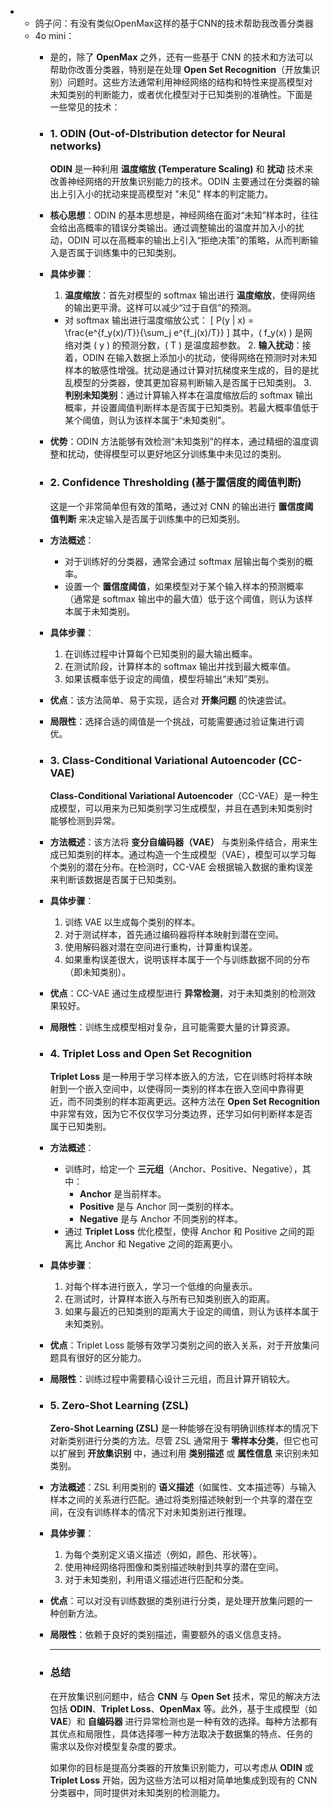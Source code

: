 -
	- 鸽子问：有没有类似OpenMax这样的基于CNN的技术帮助我改善分类器
	- 4o mini：
		- 是的，除了 **OpenMax** 之外，还有一些基于 CNN 的技术和方法可以帮助你改善分类器，特别是在处理 **Open Set Recognition**（开放集识别）问题时。这些方法通常利用神经网络的结构和特性来提高模型对未知类别的判断能力，或者优化模型对于已知类别的准确性。下面是一些常见的技术：
		- ### 1. **ODIN (Out-of-DIstribution detector for Neural networks)**
		  
		  **ODIN** 是一种利用 **温度缩放 (Temperature Scaling)** 和 **扰动** 技术来改善神经网络的开放集识别能力的技术。ODIN 主要通过在分类器的输出上引入小的扰动来提高模型对 "未见" 样本的判定能力。
		- **核心思想**：ODIN 的基本思想是，神经网络在面对“未知”样本时，往往会给出高概率的错误分类输出。通过调整输出的温度并加入小的扰动，ODIN 可以在高概率的输出上引入“拒绝决策”的策略，从而判断输入是否属于训练集中的已知类别。
		- **具体步骤**：
		  1. **温度缩放**：首先对模型的 softmax 输出进行 **温度缩放**，使得网络的输出更平滑。这样可以减少“过于自信”的预测。
			- 对 softmax 输出进行温度缩放公式：
			  \[
			  P(y | x) = \frac{e^{f_y(x)/T}}{\sum_j e^{f_j(x)/T}}
			  \]
			  其中，\( f_y(x) \) 是网络对类 \( y \) 的预测分数，\( T \) 是温度超参数。
			  2. **输入扰动**：接着，ODIN 在输入数据上添加小的扰动，使得网络在预测时对未知样本的敏感性增强。扰动是通过计算对抗梯度来生成的，目的是扰乱模型的分类器，使其更加容易判断输入是否属于已知类别。
			  3. **判别未知类别**：通过计算输入样本在温度缩放后的 softmax 输出概率，并设置阈值判断样本是否属于已知类别。若最大概率值低于某个阈值，则认为该样本属于“未知类别”。
		- **优势**：ODIN 方法能够有效检测“未知类别”的样本，通过精细的温度调整和扰动，使得模型可以更好地区分训练集中未见过的类别。
		- ### 2. **Confidence Thresholding (基于置信度的阈值判断)**
		  
		  这是一个非常简单但有效的策略，通过对 CNN 的输出进行 **置信度阈值判断** 来决定输入是否属于训练集中的已知类别。
		- **方法概述**：
			- 对于训练好的分类器，通常会通过 softmax 层输出每个类别的概率。
			- 设置一个 **置信度阈值**，如果模型对于某个输入样本的预测概率（通常是 softmax 输出中的最大值）低于这个阈值，则认为该样本属于未知类别。
		- **具体步骤**：
		  1. 在训练过程中计算每个已知类别的最大输出概率。
		  2. 在测试阶段，计算样本的 softmax 输出并找到最大概率值。
		  3. 如果该概率低于设定的阈值，模型将输出“未知”类别。
		- **优点**：该方法简单、易于实现，适合对 **开集问题** 的快速尝试。
		- **局限性**：选择合适的阈值是一个挑战，可能需要通过验证集进行调优。
		- ### 3. **Class-Conditional Variational Autoencoder (CC-VAE)**
		  
		  **Class-Conditional Variational Autoencoder**（CC-VAE）是一种生成模型，可以用来为已知类别学习生成模型，并且在遇到未知类别时能够检测到异常。
		- **方法概述**：该方法将 **变分自编码器（VAE）** 与类别条件结合，用来生成已知类别的样本。通过构造一个生成模型（VAE），模型可以学习每个类别的潜在分布。在检测时，CC-VAE 会根据输入数据的重构误差来判断该数据是否属于已知类别。
		- **具体步骤**：
		  1. 训练 VAE 以生成每个类别的样本。
		  2. 对于测试样本，首先通过编码器将样本映射到潜在空间。
		  3. 使用解码器对潜在空间进行重构，计算重构误差。
		  4. 如果重构误差很大，说明该样本属于一个与训练数据不同的分布（即未知类别）。
		- **优点**：CC-VAE 通过生成模型进行 **异常检测**，对于未知类别的检测效果较好。
		- **局限性**：训练生成模型相对复杂，且可能需要大量的计算资源。
		- ### 4. **Triplet Loss and Open Set Recognition**
		  
		  **Triplet Loss** 是一种用于学习样本嵌入的方法，它在训练时将样本映射到一个嵌入空间中，以使得同一类别的样本在嵌入空间中靠得更近，而不同类别的样本距离更远。这种方法在 **Open Set Recognition** 中非常有效，因为它不仅仅学习分类边界，还学习如何判断样本是否属于已知类别。
		- **方法概述**：
			- 训练时，给定一个 **三元组**（Anchor、Positive、Negative），其中：
				- **Anchor** 是当前样本。
				- **Positive** 是与 Anchor 同一类别的样本。
				- **Negative** 是与 Anchor 不同类别的样本。
			- 通过 **Triplet Loss** 优化模型，使得 Anchor 和 Positive 之间的距离比 Anchor 和 Negative 之间的距离更小。
		- **具体步骤**：
		  1. 对每个样本进行嵌入，学习一个低维的向量表示。
		  2. 在测试时，计算样本嵌入与所有已知类别嵌入的距离。
		  3. 如果与最近的已知类别的距离大于设定的阈值，则认为该样本属于未知类别。
		- **优点**：Triplet Loss 能够有效学习类别之间的嵌入关系，对于开放集问题具有很好的区分能力。
		- **局限性**：训练过程中需要精心设计三元组，而且计算开销较大。
		- ### 5. **Zero-Shot Learning (ZSL)**
		  
		  **Zero-Shot Learning (ZSL)** 是一种能够在没有明确训练样本的情况下对新类别进行分类的方法。尽管 ZSL 通常用于 **零样本分类**，但它也可以扩展到 **开放集识别** 中，通过利用 **类别描述** 或 **属性信息** 来识别未知类别。
		- **方法概述**：ZSL 利用类别的 **语义描述**（如属性、文本描述等）与输入样本之间的关系进行匹配。通过将类别描述映射到一个共享的潜在空间，在没有训练样本的情况下对未知类别进行推理。
		- **具体步骤**：
		  1. 为每个类别定义语义描述（例如，颜色、形状等）。
		  2. 使用神经网络将图像和类别描述映射到共享的潜在空间。
		  3. 对于未知类别，利用语义描述进行匹配和分类。
		- **优点**：可以对没有训练数据的类别进行分类，是处理开放集问题的一种创新方法。
		- **局限性**：依赖于良好的类别描述，需要额外的语义信息支持。
		  
		  ---
		- ### 总结
		  
		  在开放集识别问题中，结合 **CNN** 与 **Open Set** 技术，常见的解决方法包括 **ODIN**、**Triplet Loss**、**OpenMax** 等。此外，基于生成模型（如 **VAE**）和 **自编码器** 进行异常检测也是一种有效的选择。每种方法都有其优点和局限性，具体选择哪一种方法取决于数据集的特点、任务的需求以及你对模型复杂度的要求。
		  
		  如果你的目标是提高分类器的开放集识别能力，可以考虑从 **ODIN** 或 **Triplet Loss** 开始，因为这些方法可以相对简单地集成到现有的 CNN 分类器中，同时提供对未知类别的检测能力。
